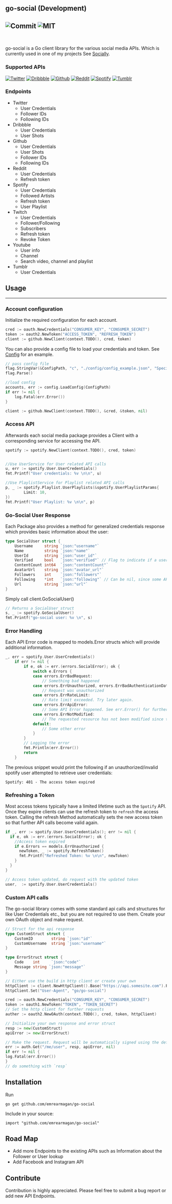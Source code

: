## go-social (Development)

![Commit](https://img.shields.io/github/last-commit/emrearmagan/go-social)
![MIT](https://img.shields.io/github/license/mashape/apistatus.svg)
----
<br>

go-social is a Go client library for the various social media APIs. Which is currently used in one of my projects See [Socially](https://www.sociallyapp.de).

### Supported APIs
<p>

[![Twitter](https://img.shields.io/badge/-Twitter-FFFFFF?style=flat&logo=twitter)](https://developer.twitter.com/en/docs/twitter-api)
[![Dribbble](https://img.shields.io/badge/-Dribbble-FFFFFF?style=flat&logo=dribbble)](https://developer.dribbble.com/v2/)
[![Github](https://img.shields.io/badge/-Github-FFFFFF?style=flat&logo=github&logoColor=black)](https://docs.github.com/en/rest)
[![Reddit](https://img.shields.io/badge/-Reddit-FFFFFF?style=flat&logo=reddit)](https://www.reddit.com/dev/api)
[![Spotify](https://img.shields.io/badge/-Spotify-FFFFFF?style=flat&logo=spotify)](https://developer.spotify.com)
[![Tumblr](https://img.shields.io/badge/-Tumblr-FFFFFF?style=flat&logo=tumblr&logoColor=black)](https://www.tumblr.com/docs/en/api)
<!--[![Facebook](https://img.shields.io/badge/-Facebook-FFFFFF?style=flat&logo=facebook)]()-->
<!--[![Instagram](https://img.shields.io/badge/-Instagram-FFFFFF?style=flat&logo=instagram)]()-->

</p>

### Endpoints
- Twitter
  - User Credentials
  - Follower IDs
  - Following IDs
- Dribbble
  - User Credentials
  - User Shots
- Github
    - User Credentials
    - User Shots
    - Follower IDs
    - Following IDs
- Reddit
  - User Credentials
  - Refresh token
- Spotify
  - User Credentials
  - Followed Artists
  - Refresh token
  - User Playlist
- Twitch
  - User Credentials
  - Follower/Following
  - Subscribers
  - Refresh token
  - Revoke Token
- Youtube
  - User info
  - Channel
  - Search video, channel and playlist
- Tumblr
  - User Credentials

## Usage

---
### Account configuration
Initialize the required configuration for each account.
```go
cred := oauth.NewCredentials("CONSUMER_KEY", "CONSUMER_SECRET")
token := oauth2.NewToken("ACCESS_TOKEN", "REFRESH_TOKEN")
client := github.NewClient(context.TODO(), cred, token)
```
You can also provide a config file to load your credentials and token. See [Config](./config/config_example.json) for an example.
```go
// pass config file
flag.StringVar(&ConfigPath, "c", "./config/config_example.json", "Specified the config file for running server. Default is the \"config_example\" in the config directory.")
flag.Parse()

//load config
accounts, err := config.LoadConfig(ConfigPath)
if err != nil {
    log.Fatal(err.Error())
}

client := github.NewClient(context.TODO(), &cred, &token, nil)
```
### Access API
Afterwards each social media package provides a Client with a corresponding service for accessing the API.
```go
spotify := spotify.NewClient(context.TODO(), cred, token)


//Use UserService for User related API calls
u, err := spotify.User.UserCredentials()
fmt.Printf("User credentials: %v \n\n", u)

//Use PlaylistService for Playlist related API calls
p, _ := spotify.Playlist.UserPlaylists(&spotify.UserPlaylistParams{
        Limit: 10,
})
fmt.Printf("User Playlist: %v \n\n", p)
```


### Go-Social User Response
Each Package also provides a method for generalized credentials response which provides basic information about the user:
```go
type SocialUser struct {
    Username     string `json:"username"`
    Name         string `json:"name"`
    UserId       string `json:"user_id"`
    Verified     bool   `json:"verified"` // Flag to indicate if a user is verified or uses or pro version
    ContentCount int64  `json:"contentCount"`
    AvatarUrl    string `json:"avatar_url"`
    Followers    int    `json:"followers"`
    Following    *int   `json:"following"` // Can be nil, since some APIs do not provide/have this
    Url          string `json:"url"`
}
```
Simply call client.GoSocialUser()
```go
// Returns a SocialUser struct
s, _ := spotify.GoSocialUser()
fmt.Printf("go-social user: %v \n", s)
```

### Error Handling
Each API Error code is mapped to models.Error structs which will provide additional information.

```go
_, err = spotify.User.UserCredentials()
    if err != nil {
        if e, ok := err.(errors.SocialError); ok {
            switch e.Errors {
            case errors.ErrBadRequest:
                // Something bad happened
            case errors.ErrUnauthorized, errors.ErrBadAuthenticationData, errors.ErrInvalidOrExpiredToken:
                // Request was unauthorized
            case errors.ErrRateLimit:
                // Rate limit exceeded. Try later again.
            case errors.ErrApiError:
                // Some API Error happened. See err.Error() for further information
            case errors.ErrNotModified:
                // The requested resource has not been modified since the previous transmission
            default:
                // Some other error
            }
        }
        // Logging the error
        fmt.Println(err.Error())
        return
    }
```
The previous snippet would print the following if an unauthorized/invalid spotify user attempted to retrieve user credentials:

```
Spotify: 401 - The access token expired
```

### Refreshing a Token
Most access tokens typically have a limited lifetime such as the `Spotify` API. Once they expire clients can use the refresh token to `refresh` the access token.
Calling the refresh Method automatically sets the new access token so that further API calls become valid again.
```go
if _, err := spotify.User.UserCredentials(); err != nil {
  if e, ok := err.(errors.SocialError); ok {
    //Access token expired
    if e.Errors == models.ErrUnauthorized {
      newToken, _ := spotify.RefreshToken()
      fmt.Printf("Refreshed Token: %v \n\n", newToken)
    }
  }
}

// Access token updated, do request with the updated token
user,  := spotify.User.UserCredentials()
```
### Custom API calls

The go-social library comes with some standard api calls and structures for like User Credentials etc., but you are not required to use them.
Create your own OAuth object and make request.

```go
// Struct for the api response
type CustomStruct struct {
    CustomID        string `json:"id"`
    CustomUsername  string `json:"username"`
}

type ErrorStruct struct {
    Code    int     `json:"code"`
    Message string `json:"message"`
}

// Either use the build in http client or create your own
httpClient := client.NewHttpClient().Base("https://api.somesite.com").Path("/v1")
httpClient.Set("User-Agent", "go/go-social")

cred := oauth.NewCredentials("CONSUMER_KEY", "CONSUMER_SECRET")
token := oauth1.NewToken("TOKEN", "TOKEN_SECRET")
// Set the http client for further requests
auther := oauth2.NewOAuth(context.TODO(), cred, token, httpClient)

// Initialize your own response and error struct
resp := new(CustomStruct)
apiError := new(ErrorStruct)

// Make the request. Request will be automatically signed using the default HMAC Signer.
err := auth.Get("/me/user", resp, apiError, nil)
if err != nil {
log.Fatal(err.Error())
}
// do something with `resp`
```
## Installation
Run

    go get github.com/emrearmagan/go-social

Include in your source:

    import "github.com/emrearmagan/go-social"

## Road Map
- Add more Endpoints to the existing APIs such as Information about the Follower or User lookup
- Add Facebook and Instagram API

## Contribute
Contribution is highly appreciated. Please feel free to submit a bug report or add new API Endpoints.
